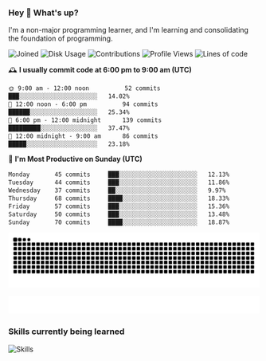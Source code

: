 ### Hey :wave: What's up?

I'm a non-major programming learner, and I'm learning and consolidating the foundation of programming.

<!--START_SECTION:waka-->
![Joined](http://img.shields.io/badge/Joined-7%20years%20ago-6D67E4?style=flat&labelColor=453C67)
![Disk Usage](http://img.shields.io/badge/Github%27s%20Storage-598.4%20MB-FD841F?style=flat&labelColor=E14D2A)
![Contributions](http://img.shields.io/badge/Contributions%20in%202023-176-7DCE13?style=flat&labelColor=2B7A0B)
![Profile Views](http://img.shields.io/badge/Profile%20Views-5-3AB4F2?style=flat&labelColor=0078AA)
![Lines of code](https://img.shields.io/badge/Lines%20of%20code-2%20Million%20Lines%20of%20code-FF8B8B?style=flat&labelColor=EB4747)

🕰️ **I usually commit code at 6:00 pm to 9:00 am (UTC)** 

```text
🌞 9:00 am - 12:00 noon          52 commits     ███░░░░░░░░░░░░░░░░░░░░░░   14.02% 
🌆 12:00 noon - 6:00 pm          94 commits     ██████░░░░░░░░░░░░░░░░░░░   25.34% 
🌃 6:00 pm - 12:00 midnight      139 commits    █████████░░░░░░░░░░░░░░░░   37.47% 
🌙 12:00 midnight - 9:00 am      86 commits     █████░░░░░░░░░░░░░░░░░░░░   23.18%
```
📅 **I'm Most Productive on Sunday (UTC)** 

```text
Monday       45 commits     ███░░░░░░░░░░░░░░░░░░░░░░   12.13% 
Tuesday      44 commits     ███░░░░░░░░░░░░░░░░░░░░░░   11.86% 
Wednesday    37 commits     ██░░░░░░░░░░░░░░░░░░░░░░░   9.97% 
Thursday     68 commits     ████░░░░░░░░░░░░░░░░░░░░░   18.33% 
Friday       57 commits     ███░░░░░░░░░░░░░░░░░░░░░░   15.36% 
Saturday     50 commits     ███░░░░░░░░░░░░░░░░░░░░░░   13.48% 
Sunday       70 commits     ████░░░░░░░░░░░░░░░░░░░░░   18.87%
```

<!--END_SECTION:waka-->

![Snake animation](https://raw.githubusercontent.com/dirname/dirname/output/snake.svg)

![metrics](github-metrics.svg)

### Skills currently being learned

![Skills](https://skillicons.dev/icons?i=linux,rust,go,solidity,typescript,bash,git,postgres,mysql,redis,mongo,docker,kubernetes,grafana,prometheus)
